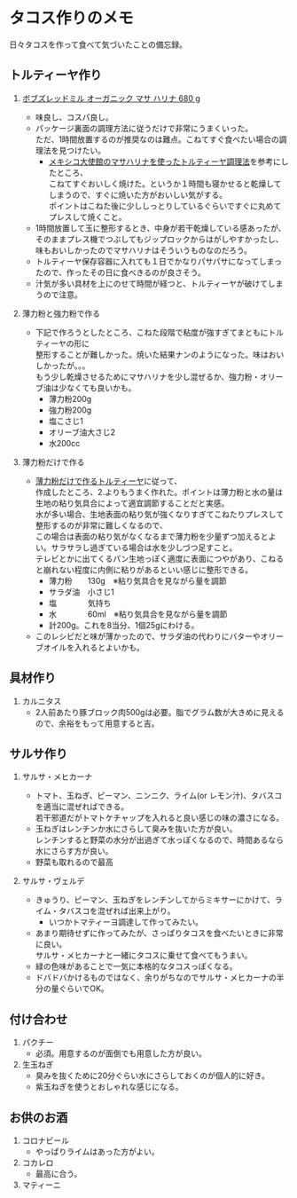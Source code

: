 # タコス作りのメモ
日々タコスを作って食べて気づいたことの備忘録。

## トルティーヤ作り

1. [ボブズレッドミル オーガニック マサ ハリナ 680 g](https://www.amazon.co.jp/gp/product/B071KS99V2/ref=ppx_yo_dt_b_asin_title_o01_s00?ie=UTF8&psc=1)  
    * 味良し、コスパ良し。
    * パッケージ裏面の調理方法に従うだけで非常にうまくいった。  
    ただ、1時間放置するのが推奨なのは難点。こねてすぐ食べたい場合の調理法を見つけたい。  
        * [メキシコ大使館のマサハリナを使ったトルティーヤ調理法](https://youtu.be/OTqIbjCBGe0?si=xP5W57dBQQ_FQd1X)を参考にしたところ、  
        こねてすぐおいしく焼けた。というか１時間も寝かせると乾燥してしまうので、すぐに焼いた方がおいしい気がする。  
        ポイントはこねた後に少ししっとりしているぐらいですぐに丸めてプレスして焼くこと。
    * 1時間放置して玉に整形するとき、中身が若干乾燥している感あったが、そのままプレス機でつぶしてもジップロックからはがしやすかったし、  
    味もおいしかったのでマサハリナはそういうものなのだろう。
    * トルティーヤ保存容器に入れても１日でかなりパサパサになってしまったので、作ったその日に食べきるのが良さそう。
    * 汁気が多い具材を上にのせて時間が経つと、トルティーヤが破けてしまうので注意。

2. 薄力粉と強力粉で作る
    * 下記で作ろうとしたところ、こねた段階で粘度が強すぎてまともにトルティーヤの形に  
    整形することが難しかった。焼いた結果ナンのようになった。味はおいしかったが。。。  
    もう少し乾燥させるためにマサハリナを少し混ぜるか、強力粉・オリーブ油は少なくても良いかも。
        * 薄力粉200g
        * 強力粉200g
        * 塩こさじ1
        * オリーブ油大さじ2
        * 水200cc

3. 薄力粉だけで作る
    * [薄力粉だけで作るトルティーヤ](https://www.youtube.com/watch?v=HyHFyePlbQA&ab_channel=Gen%E3%81%AE%E7%82%8A%E4%BA%8B%E5%A0%B4SUIJIBA)に従って、  
    作成したところ、2.よりもうまく作れた。ポイントは薄力粉と水の量は生地の粘り気具合によって適宜調節することだと実感。  
    水が多い場合、生地表面の粘り気が強くなりすぎてこねたりプレスして整形するのが非常に難しくなるので、  
    この場合は表面の粘り気がなくなるまで薄力粉を少量ずつ加えるとよい。サラサラし過ぎている場合は水を少しづつ足すこと。  
    テレビとかに出てくるパン生地っぽく適度に表面につやがあり、こねると崩れない程度に内側に粘りがあるといい感じに整形できる。  
        * 薄力粉　　130g　※粘り気具合を見ながら量を調節
        * サラダ油　小さじ1
        * 塩　　　　気持ち
        * 水　　　　60ml　※粘り気具合を見ながら量を調節
        * 計200g。これを8当分、1個25gにわける。
    * このレシピだと味が薄かったので、サラダ油の代わりにバターやオリーブオイルを入れるとよいかも。


## 具材作り
1. カルニタス
    * 2人前あたり豚ブロック肉500gは必要。脂でグラム数が大きめに見えるので、余裕をもって用意すると吉。


## サルサ作り
1. サルサ・メヒカーナ
    * トマト、玉ねぎ、ピーマン、ニンニク、ライム(or レモン汁)、タバスコを適当に混ぜればできる。  
    若干邪道だがトマトケチャップを入れると良い感じの味の濃さになる。  
    * 玉ねぎはレンチンか水にさらして臭みを抜いた方が良い。  
    レンチンすると野菜の水分が出過ぎて水っぽくなるので、時間あるなら水にさらす方が良い。
    * 野菜も取れるので最高

2. サルサ・ヴェルデ
    * きゅうり、ピーマン、玉ねぎをレンチンしてからミキサーにかけて、ライム・タバスコを混ぜれば出来上がり。
        * いつかトマティーヨ調達して作ってみたい。
    * あまり期待せずに作ってみたが、さっぱりタコスを食べたいときに非常に良い。  
    サルサ・メヒカーナと一緒にタコスに乗せて食べてもうまい。
    * 緑の色味があることで一気に本格的なタコスっぽくなる。
    * ドバドバかけるものではなく、余りがちなのでサルサ・メヒカーナの半分の量ぐらいでOK。


## 付け合わせ
1. パクチー
    * 必須。用意するのが面倒でも用意した方が良い。
2. 生玉ねぎ
    * 臭みを抜くために20分ぐらい水にさらしておくのが個人的に好き。
    * 紫玉ねぎを使うとおしゃれな感じになる。


## お供のお酒
1. コロナビール
    * やっぱりライムはあった方がよい。
2. コカレロ
    * 最高に合う。
3. マティーニ
